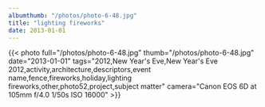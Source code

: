 ```yaml
---
albumthumb: "/photos/photo-6-48.jpg"
title: "lighting fireworks"
date: 2013-01-01
---
```

{{< photo full="/photos/photo-6-48.jpg" thumb="/photos/photo-6-48.jpg" date="2013-01-01" tags="2012,New Year's Eve,New Year's Eve 2012,activity,architecture,descriptors,event name,fence,fireworks,holiday,lighting fireworks,other,photo52,project,subject matter" camera="Canon EOS 6D at 105mm f/4.0 1/50s ISO 16000" >}}
